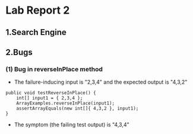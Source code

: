 # Lab Report 2

## 1.Search Engine

## 2.Bugs

### (1) Bug in reverseInPlace method 
- The failure-inducing input is "2,3,4" and the expected output is "4,3,2"
```
public void testReverseInPlace() {
    int[] input1 = { 2,3,4 };
    ArrayExamples.reverseInPlace(input1);
    assertArrayEquals(new int[]{ 4,3,2 }, input1);
}
```
- The symptom (the failing test output) is "4,3,4"
